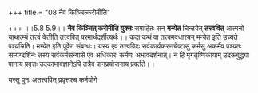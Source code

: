 +++
title = "08 नैव किञ्चित्करोमीति"

+++
।।5.8 5.9।। **नैव किञ्चित् करोमीति युक्तः** समाहितः सन् **मन्येत**
चिन्तयेत् **तत्त्ववित्** आत्मनो याथात्म्यं तत्त्वं वेत्तीति तत्त्ववित्
परमार्थदर्शीत्यर्थः।। कदा कथं वा तत्त्वमवधारयन् मन्येत इति उच्यते
पश्यन्निति। मन्येत इति पूर्वेण संबन्धः। यस्य एवं तत्त्वविदः
सर्वकार्यकरणचेष्टासु कर्मसु अकर्मैव पश्यतः सम्यग्दर्शिनः तस्य
सर्वकर्मसंन्यासे एव अधिकारः कर्मणः अभावदर्शनात्। न हि मृगतृष्णिकायाम्
उदकबुद्ध्या पानाय प्रवृत्तः उदकाभावज्ञानेऽपि तत्रैव पानप्रयोजनाय
प्रवर्तते।।  
  
यस्तु पुनः अतत्त्ववित् प्रवृत्तश्च कर्मयोगे
